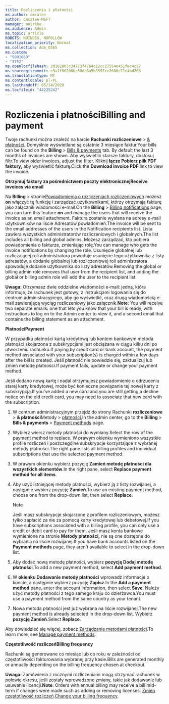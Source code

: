 ```yaml
---
title: Rozliczenia i płatności
ms.author: cmcatee
author: cmcatee-MSFT
manager: mnirkhe
ms.audience: Admin
ms.topic: article
ROBOTS: NOINDEX, NOFOLLOW
localization_priority: Normal
ms.collection: Adm_O365
ms.custom:
- "9001669"
- "3752"
ms.openlocfilehash: 3d162003c34773f4764c12cc27554e451fec4c27
ms.sourcegitcommit: e3a1f96200bc58dc8a5b3597cc2600e71c4bd266
ms.translationtype: MT
ms.contentlocale: pl-PL
ms.lasthandoff: 05/14/2020
ms.locfileid: "44225242"
---
```

# <a name="billing-and-payment"></a><span data-ttu-id="f8073-102">Rozliczenia i płatności</span><span class="sxs-lookup"><span data-stu-id="f8073-102">Billing and payment</span></span>

<span data-ttu-id="f8073-103">Twoje rachunki można znaleźć na karcie **Rachunki rozliczeniowe**  >  [& płatności.](https://go.microsoft.com/fwlink/p/?linkid=848039)  Domyślnie wyświetlane są ostatnie 3 miesiące faktur.</span><span class="sxs-lookup"><span data-stu-id="f8073-103">Your bills can be found on the **Billing** > [Bills & payments](https://go.microsoft.com/fwlink/p/?linkid=848039) tab.  By default the last 3 months of invoices are shown.</span></span>  <span data-ttu-id="f8073-104">Aby wyświetlić starsze faktury, dostosuj filtr.</span><span class="sxs-lookup"><span data-stu-id="f8073-104">To view older invoices, adjust the filter.</span></span>  <span data-ttu-id="f8073-105">Kliknij **łącze Pobierz plik PDF faktury,** aby wyświetlić fakturę.</span><span class="sxs-lookup"><span data-stu-id="f8073-105">Click the **Download invoice PDF** link to view the invoice.</span></span>

<span data-ttu-id="f8073-106">**Otrzymuj faktury za pośrednictwem poczty elektronicznej**</span><span class="sxs-lookup"><span data-stu-id="f8073-106">**Receive invoices via email**</span></span>

<span data-ttu-id="f8073-107">Na **Billing**  >  stronie[Powiadomienia o rozliczeniach rozliczeniowych](https://go.microsoft.com/fwlink/p/?linkid=853212) możesz **on** włączyć tę funkcję i zarządzać użytkownikami, którzy otrzymają fakturę jako załącznik wiadomości e-mail.</span><span class="sxs-lookup"><span data-stu-id="f8073-107">On the **Billing** > [Billing notifications](https://go.microsoft.com/fwlink/p/?linkid=853212) page, you can turn this feature **on** and manage the users that will receive the invoice as an email attachment.</span></span> <span data-ttu-id="f8073-108">Faktura zostanie wysłana na adresy e-mail użytkowników na liście Adresatów powiadomień.</span><span class="sxs-lookup"><span data-stu-id="f8073-108">The invoice will be sent to the email addresses of the users in the Notification recipients list.</span></span> <span data-ttu-id="f8073-109">Lista zawiera wszystkich administratorów rozliczeniowych i globalnych.</span><span class="sxs-lookup"><span data-stu-id="f8073-109">The list includes all billing and global admins.</span></span>  <span data-ttu-id="f8073-110">Możesz zarządzać, kto pobiera powiadomienia o fakturze, zmieniając rolę.</span><span class="sxs-lookup"><span data-stu-id="f8073-110">You can manage who gets the invoice notifications by changing the role.</span></span>  <span data-ttu-id="f8073-111">Usunięcie globalnej lub rozliczającej roli administratora powoduje usunięcie tego użytkownika z listy adresatów, a dodanie globalnej lub rozliczeniowej roli administratora spowoduje dodanie użytkownika do listy adresatów.</span><span class="sxs-lookup"><span data-stu-id="f8073-111">Removing the global or billing admin role removes that user from the recipient list, and adding the global or billing admin role will add the user to the recipient list.</span></span>

<span data-ttu-id="f8073-112">**Uwaga:** Otrzymasz dwie oddzielne wiadomości e-mail: jedną, która informuje, że rachunek jest gotowy, z instrukcjami logowania się do centrum administracyjnego, aby go wyświetlić, oraz drugą wiadomością e-mail zawierającą wyciąg rozliczeniowy jako załącznik.</span><span class="sxs-lookup"><span data-stu-id="f8073-112">**Note**: You will receive two separate emails: one that lets you know that your bill is ready, with instructions to log on to the Admin center to view it, and a second email that contains the billing statement as an attachment.</span></span>

<span data-ttu-id="f8073-113">**Płatności**</span><span class="sxs-lookup"><span data-stu-id="f8073-113">**Payment**</span></span>

<span data-ttu-id="f8073-114">W przypadku płatności kartą kredytową lub kontem bankowym metoda płatności skojarzona z subskrypcjami jest obciążana w ciągu kilku dni po utworzeniu rachunku.</span><span class="sxs-lookup"><span data-stu-id="f8073-114">If paying by credit card or bank account, the payment method associated with your subscription(s) is charged within a few days after the bill is created.</span></span> <span data-ttu-id="f8073-115">Jeśli płatność nie powiedzie się, zaktualizuj lub zmień metodę płatności.</span><span class="sxs-lookup"><span data-stu-id="f8073-115">If payment fails, update or change your payment method.</span></span>

<span data-ttu-id="f8073-116">Jeśli dodano nową kartę i nadal otrzymujesz powiadomienie o odrzuceniu starej karty kredytowej, może być konieczne powiązanie tej nowej karty z subskrypcją.</span><span class="sxs-lookup"><span data-stu-id="f8073-116">If you've added a new card and you are still getting a decline notice on the old credit card, you may need to associate that new card with the subscription.</span></span>

1. <span data-ttu-id="f8073-117">W centrum administracyjnym przejdź do strony Rachunki **rozliczeniowe**  >  **& płatności**Metody  >  [płatności.](https://go.microsoft.com/fwlink/p/?linkid=2018806)</span><span class="sxs-lookup"><span data-stu-id="f8073-117">In the admin center, go to the **Billing** > **Bills & payments** > [Payment methods](https://go.microsoft.com/fwlink/p/?linkid=2018806) page.</span></span>

2. <span data-ttu-id="f8073-118">Wybierz wiersz metody płatności do wymiany.</span><span class="sxs-lookup"><span data-stu-id="f8073-118">Select the row of the payment method to replace.</span></span> <span data-ttu-id="f8073-119">W prawym okienku wymieniono wszystkie profile rozliczeń i poszczególne subskrypcje korzystające z wybranej metody płatności.</span><span class="sxs-lookup"><span data-stu-id="f8073-119">The right pane lists all billing profiles and individual subscriptions that use the selected payment method.</span></span>

3. <span data-ttu-id="f8073-120">W prawym okienku wybierz pozycję **Zamień metodę płatności dla wszystkich elementów**.</span><span class="sxs-lookup"><span data-stu-id="f8073-120">In the right pane, select **Replace payment method for all items**.</span></span>

4. <span data-ttu-id="f8073-121">Aby użyć istniejącej metody płatności, wybierz ją z listy rozwijanej, a następnie wybierz pozycję **Zamień**.</span><span class="sxs-lookup"><span data-stu-id="f8073-121">To use an existing payment method, choose one from the drop-down list, then select **Replace**.</span></span>

    > [!NOTE]
    > <span data-ttu-id="f8073-122">Jeśli masz subskrypcje skojarzone z profilem rozliczeniowym, możesz tylko zapłacić za nie za pomocą karty kredytowej lub debetowej.</span><span class="sxs-lookup"><span data-stu-id="f8073-122">If you have subscriptions associated with a billing profile, you can only use a credit or debit card to pay for them.</span></span> <span data-ttu-id="f8073-123">Jeśli masz konta bankowe wymienione na stronie **Metody płatności,** nie są one dostępne do wybrania na liście rozwijanej.</span><span class="sxs-lookup"><span data-stu-id="f8073-123">If you have bank accounts listed on the **Payment methods** page, they aren't available to select in the drop-down list.</span></span>

5. <span data-ttu-id="f8073-124">Aby dodać nową metodę płatności, wybierz **pozycję Dodaj metodę płatności**.</span><span class="sxs-lookup"><span data-stu-id="f8073-124">To add a new payment method, select **Add payment method**.</span></span>

6. <span data-ttu-id="f8073-125">W **okienku Dodawanie metody płatności** wprowadź informacje o koncie, a następnie wybierz pozycję **Zapisz**.</span><span class="sxs-lookup"><span data-stu-id="f8073-125">In the **Add a payment method** pane, enter the account information, then select **Save**.</span></span> <span data-ttu-id="f8073-126">Należy użyć metody płatności z tego samego kraju co dzierżawca.</span><span class="sxs-lookup"><span data-stu-id="f8073-126">You must use a payment method from the same country as your tenant.</span></span>

7. <span data-ttu-id="f8073-127">Nowa metoda płatności jest już wybrana na liście rozwijanej.</span><span class="sxs-lookup"><span data-stu-id="f8073-127">The new payment method is already selected in the drop-down list.</span></span> <span data-ttu-id="f8073-128">Wybierz **pozycję Zamień**.</span><span class="sxs-lookup"><span data-stu-id="f8073-128">Select **Replace**.</span></span>

<span data-ttu-id="f8073-129">Aby dowiedzieć się więcej, zobacz [Zarządzanie metodami płatności](https://docs.microsoft.com/microsoft-365/commerce/billing-and-payments/manage-payment-methods).</span><span class="sxs-lookup"><span data-stu-id="f8073-129">To learn more, see [Manage payment methods](https://docs.microsoft.com/microsoft-365/commerce/billing-and-payments/manage-payment-methods).</span></span>

<span data-ttu-id="f8073-130">**Częstotliwość rozliczeń**</span><span class="sxs-lookup"><span data-stu-id="f8073-130">**Billing frequency**</span></span>

<span data-ttu-id="f8073-131">Rachunki są generowane co miesiąc lub co roku w zależności od częstotliwości fakturowania wybranej przy kasie.</span><span class="sxs-lookup"><span data-stu-id="f8073-131">Bills are generated monthly or annually depending on the billing frequency chosen at checkout.</span></span>  

<span data-ttu-id="f8073-132">**Uwaga:** Zamówienia z rocznymi rozliczeniami mogą otrzymać rachunek w połowie okresu, jeśli zostały wprowadzone zmiany, takie jak dodawanie lub usuwanie licencji.</span><span class="sxs-lookup"><span data-stu-id="f8073-132">**Note**: Orders with annual billing may receive a bill mid-term if changes were made such as adding or removing licenses.</span></span> <span data-ttu-id="f8073-133">[Zmień częstotliwość rozliczeń](https://docs.microsoft.com/microsoft-365/commerce/billing-and-payments/change-payment-frequency).</span><span class="sxs-lookup"><span data-stu-id="f8073-133">[Change your billing frequency](https://docs.microsoft.com/microsoft-365/commerce/billing-and-payments/change-payment-frequency).</span></span>
